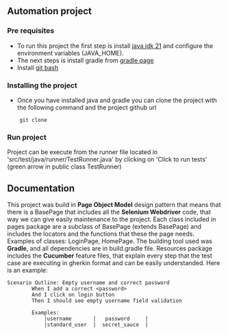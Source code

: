 ## Automation project 
### Pre requisites
- To run this project the first step is install [java jdk 21](https://www.oracle.com/java/technologies/downloads/#java21) and configure the environment variables (JAVA_HOME).
- The next steps is install gradle from [gradle page](https://gradle.org/install/)
- Install [git bash](https://git-scm.com/downloads)

### Installing the project
- Once you have installed java and gradle you can clone the project with the following command and the project github url 
```
    git clone
```

### Run project
Project can be execute from the runner file located in 'src/test/java/runner/TestRunner.java' by clicking on 'Click to run tests' (green arrow in public class TestRunner)

## Documentation
This project was build in **Page Object Model** design pattern that means that there is a BasePage that includes all the **Selenium Webdriver** code, that way we can give easily maintenance to the project. Each class included in pages package are a subclass of BasePage (extends BasePage) and includes the locators and the functions that these the page needs. Examples of classes: LoginPage, HomePage.
The building tool used was **Gradle**, and all dependencies are in build.gradle file.
Resources package includes the **Cucumber** feature files, that explain every step that the test case are executing in gherkin format and can be easily understanded. Here is an example:
    
    Scenario Outline: Empty username and correct password
            When I add a correct <password>
            And I click on login button
            Then I should see empty username field validation

            Examples:
                |username       |   password     |
                |standard_user  |  secret_sauce  |